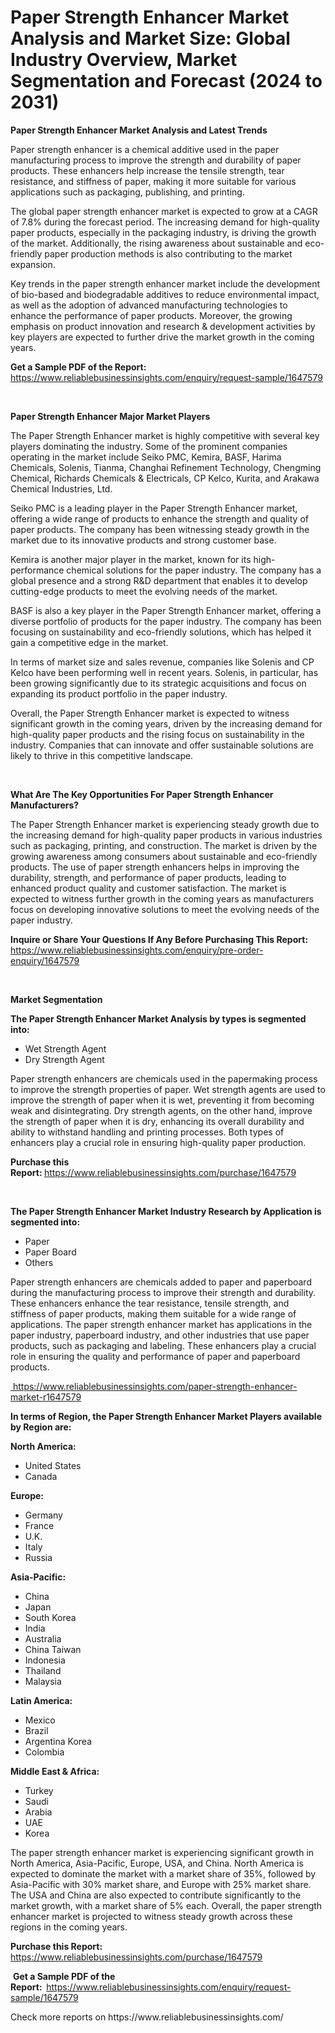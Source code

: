 <p><h1>Paper Strength Enhancer Market Analysis and Market Size: Global Industry Overview, Market Segmentation and Forecast (2024 to 2031)</h1></p><p><strong>Paper Strength Enhancer Market Analysis and Latest Trends</strong></p>
<p><p>Paper strength enhancer is a chemical additive used in the paper manufacturing process to improve the strength and durability of paper products. These enhancers help increase the tensile strength, tear resistance, and stiffness of paper, making it more suitable for various applications such as packaging, publishing, and printing.</p><p>The global paper strength enhancer market is expected to grow at a CAGR of 7.8% during the forecast period. The increasing demand for high-quality paper products, especially in the packaging industry, is driving the growth of the market. Additionally, the rising awareness about sustainable and eco-friendly paper production methods is also contributing to the market expansion.</p><p>Key trends in the paper strength enhancer market include the development of bio-based and biodegradable additives to reduce environmental impact, as well as the adoption of advanced manufacturing technologies to enhance the performance of paper products. Moreover, the growing emphasis on product innovation and research & development activities by key players are expected to further drive the market growth in the coming years.</p></p>
<p><strong>Get a Sample PDF of the Report:&nbsp;</strong> <a href="https://www.reliablebusinessinsights.com/enquiry/request-sample/1647579">https://www.reliablebusinessinsights.com/enquiry/request-sample/1647579</a></p>
<p>&nbsp;</p>
<p><strong>Paper Strength Enhancer Major Market Players</strong></p>
<p><p>The Paper Strength Enhancer market is highly competitive with several key players dominating the industry. Some of the prominent companies operating in the market include Seiko PMC, Kemira, BASF, Harima Chemicals, Solenis, Tianma, Changhai Refinement Technology, Chengming Chemical, Richards Chemicals & Electricals, CP Kelco, Kurita, and Arakawa Chemical Industries, Ltd.</p><p>Seiko PMC is a leading player in the Paper Strength Enhancer market, offering a wide range of products to enhance the strength and quality of paper products. The company has been witnessing steady growth in the market due to its innovative products and strong customer base.</p><p>Kemira is another major player in the market, known for its high-performance chemical solutions for the paper industry. The company has a global presence and a strong R&D department that enables it to develop cutting-edge products to meet the evolving needs of the market.</p><p>BASF is also a key player in the Paper Strength Enhancer market, offering a diverse portfolio of products for the paper industry. The company has been focusing on sustainability and eco-friendly solutions, which has helped it gain a competitive edge in the market.</p><p>In terms of market size and sales revenue, companies like Solenis and CP Kelco have been performing well in recent years. Solenis, in particular, has been growing significantly due to its strategic acquisitions and focus on expanding its product portfolio in the paper industry.</p><p>Overall, the Paper Strength Enhancer market is expected to witness significant growth in the coming years, driven by the increasing demand for high-quality paper products and the rising focus on sustainability in the industry. Companies that can innovate and offer sustainable solutions are likely to thrive in this competitive landscape.</p></p>
<p>&nbsp;</p>
<p><strong>What Are The Key Opportunities For Paper Strength Enhancer Manufacturers?</strong></p>
<p><p>The Paper Strength Enhancer market is experiencing steady growth due to the increasing demand for high-quality paper products in various industries such as packaging, printing, and construction. The market is driven by the growing awareness among consumers about sustainable and eco-friendly products. The use of paper strength enhancers helps in improving the durability, strength, and performance of paper products, leading to enhanced product quality and customer satisfaction. The market is expected to witness further growth in the coming years as manufacturers focus on developing innovative solutions to meet the evolving needs of the paper industry.</p></p>
<p><strong>Inquire or Share Your Questions If Any Before Purchasing This Report:</strong> <a href="https://www.reliablebusinessinsights.com/enquiry/pre-order-enquiry/1647579">https://www.reliablebusinessinsights.com/enquiry/pre-order-enquiry/1647579</a></p>
<p>&nbsp;</p>
<p><strong>Market Segmentation</strong></p>
<p><strong>The Paper Strength Enhancer Market Analysis by types is segmented into:</strong></p>
<p><ul><li>Wet Strength Agent</li><li>Dry Strength Agent</li></ul></p>
<p><p>Paper strength enhancers are chemicals used in the papermaking process to improve the strength properties of paper. Wet strength agents are used to improve the strength of paper when it is wet, preventing it from becoming weak and disintegrating. Dry strength agents, on the other hand, improve the strength of paper when it is dry, enhancing its overall durability and ability to withstand handling and printing processes. Both types of enhancers play a crucial role in ensuring high-quality paper production.</p></p>
<p><strong>Purchase this Report:&nbsp;</strong><a href="https://www.reliablebusinessinsights.com/purchase/1647579">https://www.reliablebusinessinsights.com/purchase/1647579</a></p>
<p>&nbsp;</p>
<p><strong>The Paper Strength Enhancer Market Industry Research by Application is segmented into:</strong></p>
<p><ul><li>Paper</li><li>Paper Board</li><li>Others</li></ul></p>
<p><p>Paper strength enhancers are chemicals added to paper and paperboard during the manufacturing process to improve their strength and durability. These enhancers enhance the tear resistance, tensile strength, and stiffness of paper products, making them suitable for a wide range of applications. The paper strength enhancer market has applications in the paper industry, paperboard industry, and other industries that use paper products, such as packaging and labeling. These enhancers play a crucial role in ensuring the quality and performance of paper and paperboard products.</p></p>
<p><a href="https://www.reliablebusinessinsights.com/paper-strength-enhancer-market-r1647579">&nbsp;https://www.reliablebusinessinsights.com/paper-strength-enhancer-market-r1647579</a></p>
<p><strong>In terms of Region, the Paper Strength Enhancer Market Players available by Region are:</strong></p>
<p>
    <p> <strong> North America: </strong>
        <ul>
            <li>United States</li>
            <li>Canada</li>
        </ul>
        </p> 
    <p> <strong> Europe: </strong>
        <ul>
            <li>Germany</li>
            <li>France</li>
            <li>U.K.</li>
            <li>Italy</li>
            <li>Russia</li>
        </ul>
        </p> 
    <p> <strong> Asia-Pacific: </strong>
        <ul>
            <li>China</li>
            <li>Japan</li>
            <li>South Korea</li>
            <li>India</li>
            <li>Australia</li>
            <li>China Taiwan</li>
            <li>Indonesia</li>
            <li>Thailand</li>
            <li>Malaysia</li>
        </ul>
        </p> 
    <p> <strong> Latin America: </strong>
        <ul>
            <li>Mexico</li>
            <li>Brazil</li>
            <li>Argentina Korea</li>
            <li>Colombia</li>
        </ul>
        </p> 
    <p> <strong> Middle East & Africa: </strong>
        <ul>
            <li>Turkey</li>
            <li>Saudi</li>
            <li>Arabia</li>
            <li>UAE</li>
            <li>Korea</li>
        </ul>
    </p>
    </p>
<p><p>The paper strength enhancer market is experiencing significant growth in North America, Asia-Pacific, Europe, USA, and China. North America is expected to dominate the market with a market share of 35%, followed by Asia-Pacific with 30% market share, and Europe with 25% market share. The USA and China are also expected to contribute significantly to the market growth, with a market share of 5% each. Overall, the paper strength enhancer market is projected to witness steady growth across these regions in the coming years.</p></p>
<p><strong>Purchase this Report: </strong><a href="https://www.reliablebusinessinsights.com/purchase/1647579">https://www.reliablebusinessinsights.com/purchase/1647579</a></p>
<p>&nbsp;<strong>Get a Sample PDF of the Report:&nbsp;&nbsp;</strong><a href="https://www.reliablebusinessinsights.com/enquiry/request-sample/1647579">https://www.reliablebusinessinsights.com/enquiry/request-sample/1647579</a></p>
<p><strong></strong></p>
<p>Check more reports on https://www.reliablebusinessinsights.com/</p>